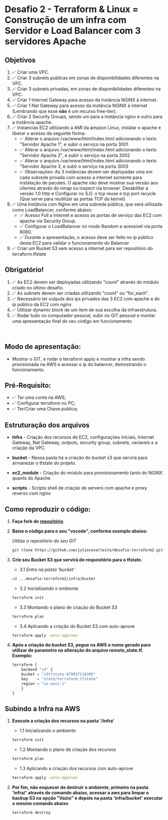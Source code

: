 # Desafio 2 - Terraform & Linux = Construção de um infra com Servidor e Load Balancer com 3 servidores Apache

## Objetivos
1.  :white_check_mark: Criar uma VPC.
2.  :white_check_mark: Criar 3 subnets publicas em zonas de disponibilidades diferentes na VPC.
3.  :white_check_mark: Criar 3 subnets privadas, em zonas de disponibilidades diferentes na VPC.
4.  :white_check_mark: Criar 1 Internet Gateway para acesso da instância NGINX à internet.
5.  :white_check_mark: Criar 1 Nat Gateway para acesso da instância NGINX à internet (Lembrando que esse **não** é um recurso free-tier).
6.  :white_check_mark: Criar 2 Security Groups, sendo um para a instância nginx e outro para a instância apache.
7.  :white_check_mark: Instancias EC2 utilizando a AMI da amazon Linux, instalar o apache e liberar o acesso da seguinte forma:
    - :white_check_mark: Alterar o arquivo /var/www/html/index.html adicionando o texto  "Servidor Apache 1", e subir o serviço na porta 3001
    - :white_check_mark: Alterar o arquivo /var/www/html/index.html adicionando o texto  "Servidor Apache 2", e subir o serviço na porta 3002
    - :white_check_mark: Alterar o arquivo /var/www/html/index.html adicionando o texto  "Servidor Apache 3, e subir o serviço na porta 3003
    - :white_check_mark: Observações: As 3 instâncias devem ser deployadas uma em cada subrede privada com acesso a internet somente para instalação de pacotes. O apache não deve mostrar sua versão aos clientes através do nmap ou inspect via browser. Desabilitar a versão 1.0 http e Configurar no S.O. o tcp reuse e tcp port recycle (Que serve para reutilizar as portas TCP do kernel)
8. :white_check_mark: Uma Instância com Nginx em uma subrede pública, que será utilizada como LoadBalancer, conforme abaixo:
    - :white_check_mark: Acesso Full a internet e acesso as portas de serviço das EC2 com apache via Security Group.
    - :white_check_mark: Configurar o LoadBalancer no modo Random e acessivel via porta 8080.
    - :white_check_mark: Durante a apresentação, o acesso deve ser feito no ip público desta EC2 para validar o funcionamento do Balancer
9.  :white_check_mark: Criar um Bucket S3 sem acesso a internet para ser repositório do terraform.tfstate

## <b> Obrigatório! </b> <br>
1. :white_check_mark: As EC2 devem ser deployadas utilizando "count" através do módulo criado no último desafio.
2. :white_check_mark: As subnets devem ser criadas utilizando "count" ou "for_each". 
3. :white_check_mark: Necessário ter outputs dos ips privados das 3 EC2 com apache e do ip público da EC2 com nginx
4. :white_check_mark: Utilizar dynamic block de um item de sua escolha da infraestrutura.
5. :white_check_mark: Rodar tudo no computador pessoal, subir no GIT pessoal e montar uma apresentação final do seu código em funcionamento
<br>

## <b> Modo de apresentação: </b> <br>
- Mostrar o GIT, e rodar o terraform apply e mostrar a infra sendo provisionada na AWS e acessar o ip do balancer, demostrando o funcionamento.

## <b> Pré-Requisito: </b> <br>  
- :white_check_mark: Ter uma conta na AWS;
- :white_check_mark: Configurar terraform no PC;
- :white_check_mark: Ter/Criar uma Chave publica;

## <b> Estruturação dos arquivos </b> <br>   

- **Infra** - Criação dos recursos de EC2, configurações iniciais, Internet Gateway, Nat Gateway, outputs, security group, subnets, varíaveis e a criação da VPC.

- **bucket** - Nessa pasta há a criação do bucket s3 que servirá para armanezar o tfstate do projeto.

- **ec2_module** - Criação do módulo para provisionamento tanto do NGINX quanto do Apache

- **scripts** - Scripts shell de criação de servers com apache e proxy reverso com nginx

## <b> Como reproduzir o código: </b> <br>   

1. **Faça fork do [repositório](https://github.com/juliocesarleite/desafio-terraform2.git)**

2. **Baixe o código para o seu "vscode", conforme exemplo abaixo:**
   
   *Utilize o repositório do seu GIT*
    ```sh
    git clone https://github.com/juliocesarleite/desafio-terraform2.git
    ```
    
3.  **Crie seu Bucket S3 que servirá de respositório para o tfstate.**
    - 3.1 *Entre na pasta 'bucket'*
    ```sh
    cd ...desafio-terraform2/infra/bucket
    ```
    - 3.2 *Inicializando o ambiente*
    ```sh
    terraform init
    ```
    - 3.3  Montando o plano de criação do Bucket S3
    ```sh
    terraform plan
    ```
    - 3.4 Aplicando a criação do Bucket S3 com auto-aprove
    ```sh
    terraform apply -auto-approve
    ```
    
4.  **Após a criação do bucket S3, pegue na AWS o nome gerado para utilizar de parametro na alteração do arquivo remote_state.tf. Exemplo:**
    ```js
    terraform {
        backend "s3" {
        bucket = "s3tfstate-979937110395"
        key    = "state/terraform.tfstate"
        region = "us-east-1"
        }
    }
    ```

## <b> Subindo a Infra na AWS </b> <br>    


1.  **Execute a criação dos recursos na pasta '/infra'**
    - 1.1 Inicializando o ambiente

    ```sh
    terraform init
    ```
    - 1.2  Montando o plano de criação dos recursos
    ```sh
    terraform plan
    ```
    - 1.3 Aplicando a criação dos recursos com auto-aprove
    ```sh
    terraform apply -auto-approve
    ```
2. **Por fim, não esquecer de destruir o ambiente, primeiro na pasta 'infra/' através do comando abaixo, acessar a aws para limpar o backup S3 na opção "Vazio" e depois na pasta 'infra/bucket' executar o mesmo comando abaixo**
    ```sh
    terraform destroy
    ```
